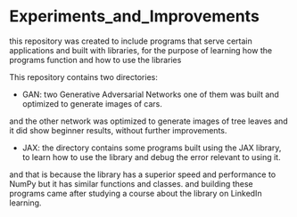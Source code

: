 # Experiments_and_Improvements
this repository was created to include programs that serve certain applications and built with libraries, 
for the purpose of learning how the programs function and how to use the libraries

This repository contains two directories:
- GAN: two Generative Adversarial Networks one of them was built and optimized to generate images of cars.

and the other network was optimized to generate images of tree leaves and it did show beginner results, without further improvements.

- JAX: the directory contains some programs built using the JAX library, to learn how to use the library and debug the error relevant to using it.

and that is because the library has a superior speed and performance to NumPy but it has similar functions and classes. 
and building these programs came after studying a course about the library on LinkedIn learning.
